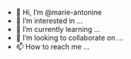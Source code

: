 - 👋 Hi, I’m @marie-antonine
- 👀 I’m interested in ...
- 🌱 I’m currently learning ...
- 💞️ I’m looking to collaborate on ...
- 📫 How to reach me ...

<!---
marie-antonine/marie-antonine is a ✨ special ✨ repository because its `README.md` (this file) appears on your GitHub profile.
You can click the Preview link to take a look at your changes.
--->
